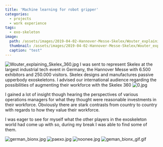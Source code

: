 ```yaml
---
title: 'Machine learning for robot gripper'
categories:
  - projects
  - work experience
tags:
  - exo-skeleton
image: 
  path: /assets/images/2019-04-02-Hannover-Messe-Skelex/Wouter_explaining_Skelex_360.jpg
  thumbnail: /assets/images/2019-04-02-Hannover-Messe-Skelex/Wouter_explaining_Skelex_360.jpg
  caption: "test"
---
```



![Wouter_explaining_Skelex_360.jpg](/assets/images/2019-04-02-Hannover-Messe-Skelex/Wouter_explaining_Skelex_360.jpg)
I was sent to represent Skelex at the largest industrial tech event in Germany, the Hannover Messe with 6.500 exhibitors and 250.000 visitors. Skelex designs and manufactures passive upperbody exoskeletons. I advised our international audience regarding the possibilities of augmenting their workforce with the Skelex 360
![0.jpg](/assets/images/2019-04-02-Hannover-Messe-Skelex/0.jpg)

I gained a lot of insight though hearing the perspectives of various operations managers for what they thought were reasonable investments in their workforce. 
Obviously there are stark contrasts from country to country with regards to how they value their workforce.

I was eager to see for myself what the other players in the exoskeleton world had come up with so, during my break I was able to find some of them.

![german_bionx.jpg](/assets/images/2019-04-02-Hannover-Messe-Skelex/german_bionx.jpg)
![paexo.jpg](/assets/images/2019-04-02-Hannover-Messe-Skelex/paexo.jpg)
![noonee.jpg](/assets/images/2019-04-02-Hannover-Messe-Skelex/noonee.jpg)
![geman_bionx_gif.gif](/assets/images/2019-04-02-Hannover-Messe-Skelex/geman_bionx_gif.gif)

